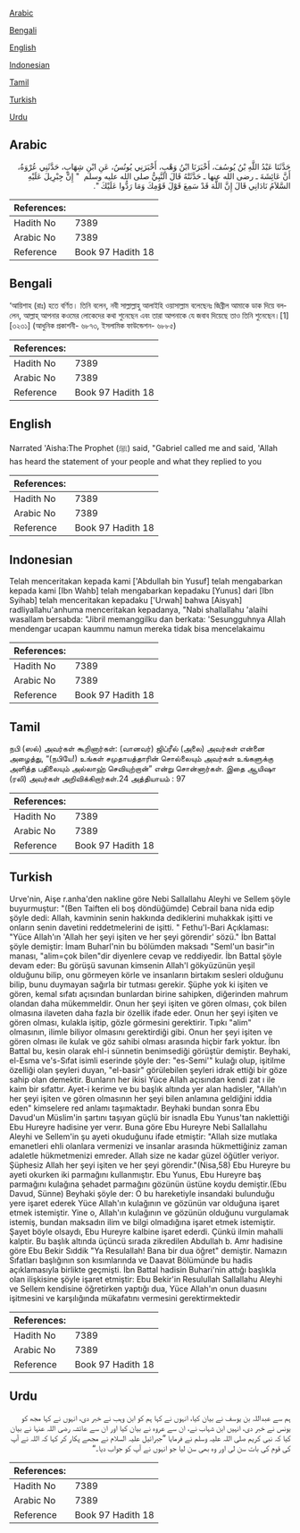 [Arabic](#arabic)

[Bengali](#bengali)

[English](#english)

[Indonesian](#indonesian)

[Tamil](#tamil)

[Turkish](#turkish)

[Urdu](#urdu)

## Arabic


<div dir="rtl" lang="ar" style={{fontSize:'larger',backgroundColor:'#f8f9fa',padding:20}}>
حَدَّثَنَا عَبْدُ اللَّهِ بْنُ يُوسُفَ، أَخْبَرَنَا ابْنُ وَهْبٍ، أَخْبَرَنِي يُونُسُ، عَنِ ابْنِ شِهَابٍ، حَدَّثَنِي عُرْوَةُ، أَنَّ عَائِشَةَ ـ رضى الله عنها ـ حَدَّثَتْهُ قَالَ النَّبِيُّ صلى الله عليه وسلم ‏ "‏ إِنَّ جِبْرِيلَ عَلَيْهِ السَّلاَمُ نَادَانِي قَالَ إِنَّ اللَّهَ قَدْ سَمِعَ قَوْلَ قَوْمِكَ وَمَا رَدُّوا عَلَيْكَ ‏"‏‏.‏
</div>
<div style={{backgroundColor:'#f8f9fa',padding:20, marginBottom: 10}}><table> <thead> <tr> <th>References:</th> <th></th> </tr> </thead> <tbody><tr><td>Hadith No</td><td>7389</td></tr><tr><td>Arabic No</td><td>7389</td></tr><tr><td>Reference</td><td>Book 97 Hadith 18</td></tr></tbody></table></div>

## Bengali


<div dir="ltr" lang="bn" style={{fontSize:'larger',backgroundColor:'#f8f9fa',padding:20}}>
‘আয়িশাহ (রাঃ) হতে বর্ণিত। তিনি বলেন, নবী সাল্লাল্লাহু আলাইহি ওয়াসাল্লাম বলেছেনঃ জিব্রীল আমাকে ডাক দিয়ে বললেন, আল্লাহ্ আপনার কওমের লোকেদের কথা শুনেছেন এবং তারা আপনাকে যে জবাব দিয়েছে তাও তিনি শুনেছেন।[1] [৩২৩১] (আধুনিক প্রকাশনী- ৬৮৭৩, ইসলামিক ফাউন্ডেশন- ৬৮৮৫)
</div>
<div style={{backgroundColor:'#f8f9fa',padding:20, marginBottom: 10}}><table> <thead> <tr> <th>References:</th> <th></th> </tr> </thead> <tbody><tr><td>Hadith No</td><td>7389</td></tr><tr><td>Arabic No</td><td>7389</td></tr><tr><td>Reference</td><td>Book 97 Hadith 18</td></tr></tbody></table></div>

## English


<div dir="ltr" lang="en" style={{fontSize:'larger',backgroundColor:'#f8f9fa',padding:20}}>
Narrated 'Aisha:The Prophet (ﷺ) said, "Gabriel called me and said, 'Allah has heard the statement of your people and what they replied to you
</div>
<div style={{backgroundColor:'#f8f9fa',padding:20, marginBottom: 10}}><table> <thead> <tr> <th>References:</th> <th></th> </tr> </thead> <tbody><tr><td>Hadith No</td><td>7389</td></tr><tr><td>Arabic No</td><td>7389</td></tr><tr><td>Reference</td><td>Book 97 Hadith 18</td></tr></tbody></table></div>

## Indonesian


<div dir="ltr" lang="id" style={{fontSize:'larger',backgroundColor:'#f8f9fa',padding:20}}>
Telah menceritakan kepada kami ['Abdullah bin Yusuf] telah mengabarkan kepada kami [Ibn Wahb] telah mengabarkan kepadaku [Yunus] dari [Ibn Syihab] telah menceritakan kepadaku ['Urwah] bahwa [Aisyah] radliyallahu'anhuma menceritakan kepadanya, "Nabi shallallahu 'alaihi wasallam bersabda: "Jibril memanggilku dan berkata: 'Sesungguhnya Allah mendengar ucapan kaummu namun mereka tidak bisa mencelakaimu
</div>
<div style={{backgroundColor:'#f8f9fa',padding:20, marginBottom: 10}}><table> <thead> <tr> <th>References:</th> <th></th> </tr> </thead> <tbody><tr><td>Hadith No</td><td>7389</td></tr><tr><td>Arabic No</td><td>7389</td></tr><tr><td>Reference</td><td>Book 97 Hadith 18</td></tr></tbody></table></div>

## Tamil


<div dir="ltr" lang="ta" style={{fontSize:'larger',backgroundColor:'#f8f9fa',padding:20}}>
நபி (ஸல்) அவர்கள் கூறினார்கள்: (வானவர்) ஜிப்ரீல் (அலை) அவர்கள் என்னை அழைத்து, “(நபியே!) உங்கள் சமுதாயத்தாரின் சொல்லையும் அவர்கள் உங்களுக்கு அளித்த பதிலையும் அல்லாஹ் செவியுற்றான்” என்று சொன்னார்கள். இதை ஆயிஷா (ரலி) அவர்கள் அறிவிக்கிறார்கள்.24 அத்தியாயம் : 97
</div>
<div style={{backgroundColor:'#f8f9fa',padding:20, marginBottom: 10}}><table> <thead> <tr> <th>References:</th> <th></th> </tr> </thead> <tbody><tr><td>Hadith No</td><td>7389</td></tr><tr><td>Arabic No</td><td>7389</td></tr><tr><td>Reference</td><td>Book 97 Hadith 18</td></tr></tbody></table></div>

## Turkish


<div dir="ltr" lang="tr" style={{fontSize:'larger',backgroundColor:'#f8f9fa',padding:20}}>
Urve'nin, Aişe r.anha'den nakline göre Nebi Sallallahu Aleyhi ve Sellem şöyle buyurmuştur: "(Ben Taiften eli boş döndüğümde) Cebrail bana nida edip şöyle dedi: Allah, kavminin senin hakkında dediklerini muhakkak işitti ve onların senin davetini reddetmelerini de işitti. " Fethu'l-Bari Açıklaması: "Yüce Allah'ın 'Allah her şeyi işiten ve her şeyi görendir' sözü." İbn Battal şöyle demiştir: İmam Buharl'nin bu bölümden maksadı "Seml'un basir"in manası, "alim=çok bilen"dir diyenlere cevap ve reddiyedir. İbn Battal şöyle devam eder: Bu görüşü savunan kimsenin Allah'l gökyüzünün yeşil olduğunu bilip, onu görmeyen körle ve insanların birtakım sesleri olduğunu bilip, bunu duymayan sağırla bir tutması gerekir. Şüphe yok ki işiten ve gören, kemal sıfatı açısından bunlardan birine sahipken, diğerinden mahrum olandan daha mükemmeldir. Onun her şeyi işiten ve gören olması, çok bilen olmasına ilaveten daha fazla bir özellik ifade eder. Onun her şeyi işiten ve gören olması, kulakla işitip, gözle görmesini gerektirir. Tıpkı "alim" olmasının, ilimle biliyor olmasını gerektirdiği gibi. Onun her şeyi işiten ve gören olması ile kulak ve göz sahibi olması arasında hiçbir fark yoktur. İbn Battal bu, kesin olarak ehl-i sünnetin benimsediği görüştür demiştir. Beyhaki, el-Esma ve's-Sıfat isimli eserinde şöyle der: "es-Semi'" kulağı olup, işitilme özelliği olan şeyleri duyan, "el-basir" görülebilen şeyleri idrak ettiği bir göze sahip olan demektir. Bunların her ikisi Yüce Allah açısından kendi zat ı ile kaim bir sıfattır. Ayet-i kerime ve bu başlık altında yer alan hadisler, "Allah'ın her şeyi işiten ve gören olmasının her şeyi bilen anlamına geldiğini iddia eden" kimselere red anlamı taşımaktadır. Beyhaki bundan sonra Ebu Davud'un Müslim'in şartını taşıyan güçlü bir isnadla Ebu Yunus'tan naklettiği Ebu Hureyre hadisine yer verır. Buna göre Ebu Hureyre Nebi Sallallahu Aleyhi ve Sellem'in şu ayeti okuduğunu ifade etmiştir: "Allah size mutlaka emanetleri ehli olanlara vermenizi ve insanlar arasında hükmettiğiniz zaman adaletle hükmetmenizi emreder. Allah size ne kadar güzel öğütler veriyor. Şüphesiz Allah her şeyi işiten ve her şeyi görendir."(Nisa,58) Ebu Hureyre bu ayeti okurken iki parmağını kullanmıştır. Ebu Yunus, Ebu Hureyre baş parmağını kulağına şehadet parmağını gözünün üstüne koydu demiştir.(Ebu Davud, Sünne) Beyhaki şöyle der: O bu hareketiyle insandaki bulunduğu yere işaret ederek Yüce Allah'ın kulağının ve gözünün var olduğuna işaret etmek istemiştir. Yine o, Allah'ın kulağının ve gözünün olduğunu vurgulamak istemiş, bundan maksadın ilim ve bilgi olmadığına işaret etmek istemiştir. Şayet böyle olsaydı, Ebu Hureyre kalbine işaret ederdi. Çünkü ilmin mahalli kalptir. Bu başlık altında üçüncü sırada zikredilen Abdullah b. Amr hadisine göre Ebu Bekir Sıddik "Ya Resulallah! Bana bir dua öğret" demiştir. Namazın Sıfatları başlığının son kısımlarında ve Daavat Bölümünde bu hadis açıklamasıyla birlikte geçmişti. İbn Battal hadisin Buhari'nin attığı başlıkla olan ilişkisine şöyle işaret etmiştir: Ebu Bekir'in Resulullah Sallallahu Aleyhi ve Sellem kendisine öğretirken yaptığı dua, Yüce Allah'ın onun duasını işitmesini ve karşılığında mükafatını vermesini gerektirmektedir
</div>
<div style={{backgroundColor:'#f8f9fa',padding:20, marginBottom: 10}}><table> <thead> <tr> <th>References:</th> <th></th> </tr> </thead> <tbody><tr><td>Hadith No</td><td>7389</td></tr><tr><td>Arabic No</td><td>7389</td></tr><tr><td>Reference</td><td>Book 97 Hadith 18</td></tr></tbody></table></div>

## Urdu


<div dir="rtl" lang="ur" style={{fontSize:'larger',backgroundColor:'#f8f9fa',padding:20}}>
ہم سے عبداللہ بن یوسف نے بیان کیا، انہوں نے کہا ہم کو ابن وہب نے خبر دی، انہوں نے کہا مجھ کو یونس نے خبر دی، انہیں ابن شہاب نے، ان سے عروہ نے بیان کیا اور ان سے عائشہ رضی اللہ عنہا نے بیان کیا کہ نبی کریم صلی اللہ علیہ وسلم نے فرمایا ”جبرائیل علیہ السلام نے مجھے پکار کر کہا کہ اللہ نے آپ کی قوم کی بات سن لی اور وہ بھی سن لیا جو انہوں نے آپ کو جواب دیا۔“
</div>
<div style={{backgroundColor:'#f8f9fa',padding:20, marginBottom: 10}}><table> <thead> <tr> <th>References:</th> <th></th> </tr> </thead> <tbody><tr><td>Hadith No</td><td>7389</td></tr><tr><td>Arabic No</td><td>7389</td></tr><tr><td>Reference</td><td>Book 97 Hadith 18</td></tr></tbody></table></div>